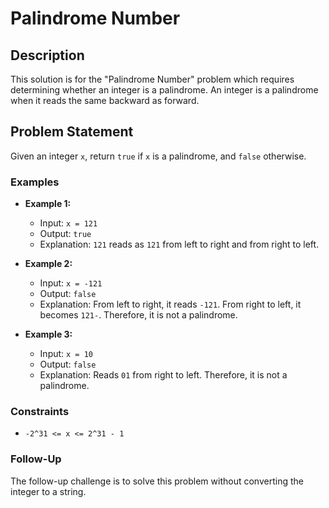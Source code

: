 # Palindrome Number

## Description
This solution is for the "Palindrome Number" problem which requires determining whether an integer is a palindrome. An integer is a palindrome when it reads the same backward as forward.

## Problem Statement
Given an integer `x`, return `true` if `x` is a palindrome, and `false` otherwise.

### Examples
- **Example 1:**
  - Input: `x = 121`
  - Output: `true`
  - Explanation: `121` reads as `121` from left to right and from right to left.

- **Example 2:**
  - Input: `x = -121`
  - Output: `false`
  - Explanation: From left to right, it reads `-121`. From right to left, it becomes `121-`. Therefore, it is not a palindrome.

- **Example 3:**
  - Input: `x = 10`
  - Output: `false`
  - Explanation: Reads `01` from right to left. Therefore, it is not a palindrome.

### Constraints
- `-2^31 <= x <= 2^31 - 1`

### Follow-Up
The follow-up challenge is to solve this problem without converting the integer to a string.
